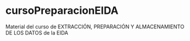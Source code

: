 # cursoPreparacionEIDA
Material del curso de EXTRACCIÓN, PREPARACIÓN Y ALMACENAMIENTO DE LOS DATOS   de la  EIDA
